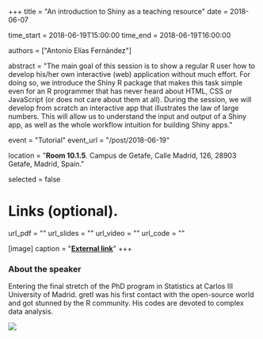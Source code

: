 +++
title = "An introduction to Shiny as a teaching resource"
date = 2018-06-07

time_start = 2018-06-19T15:00:00
time_end = 2018-06-19T16:00:00

authors = ["Antonio Elías Fernández"]

abstract = "The main goal of this session is to show a regular R user how to develop his/her own interactive (web) application without much effort. For doing so, we introduce the Shiny R package that makes this task simple even for an R programmer that has never heard about HTML, CSS or JavaScript (or does not care about them at all). During the session, we will develop from scratch an interactive app that illustrates the law of large numbers. This will allow us to understand the input and output of a Shiny app, as well as the whole workflow intuition for building Shiny apps."

event = "Tutorial"
event_url = "/post/2018-06-19"

location = "**Room 10.1.5**. Campus de Getafe, Calle Madrid, 126, 28903 Getafe, Madrid, Spain."

selected = false

# Links (optional).
url_pdf = ""
url_slides = ""
url_video = ""
url_code = ""

[image]
  caption = "[**External link**](https://www.linkedin.com/in/antonio-el%C3%ADas-fern%C3%A1ndez-656ab495/)"
+++

### About the speaker

Entering the final stretch of the PhD program in Statistics at Carlos III University of Madrid. gretl was his first contact with the open-source world and got stunned by the R community. His codes are devoted to complex data analysis.

![](/img/sessions/2018-06-19-1.jpg)
